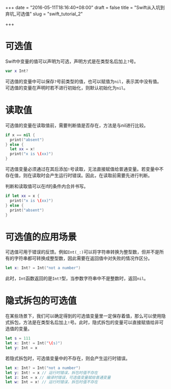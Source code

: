 +++
date = "2016-05-11T18:16:40+08:00"
draft = false
title = "Swift从入坑到弃坑_可选值"
slug = "swift_tutorial_2"

+++

# 可选值

Swift中变量的值可以声明为可选，声明方式是在类型名后加上`?`号。

```swift
var x Int?
```

可选值的变量中可以保存`?`号前类型的值，也可以赋值为`nil`，表示其中没有值。可选值的变量在声明时若不进行初始化，则默认初始化为`nil`。

# 读取值

可选值的变量在读取值前，需要判断值是否存在，方法是与nil进行比较。

```swift
if x == nil {
  print("absent")
} else {
  let xx = x!
  print("x is \(xx)")
}
```

可选值变量必须通过在其后添加`!`号读取，无法直接赋值给普通变量。若变量中不存在值，则在读取时会产生运行时错误。因此，在读取前需要先进行判断。

判断和读取值可以在if的条件内合并书写。

```swift
if let xx = x {
  print("x is \(xx)")
} else {
  print("absent")
}
```

# 可选值的应用场景

可选值可用于错误的反馈。例如`Int(_:)`可以将字符串转换为整型数，但并不是所有的字符串都可转换成整型数，因此需要在返回值中对失败的情况作区分。

```swift
let x: Int? = Int("not a number")
```

此时，`Int`函数返回的是`Int?`型，当参数字符串中不是整数时，返回`nil`。

# 隐式拆包的可选值

在某些场景下，我们可以确定得到的可选值变量里一定保存着值，那么可以使用隐式拆包，方法是在类型名后加上`!`号。此时，隐式拆包的变量可以直接赋值给非可选值的变量。

```swift
let s = 111
let x: Int! = Int("\(s)")
let y: Int = x
```

若隐式拆包时，可选值变量中的不存在，则会产生运行时错误。

```swift
let x: Int? = Int("not a number")
let y: Int! = x // 运行时错误，拆包时值不存在
let z: Int = x // 编译时错误，可选值变量赋给普通变量
let w: Int = x! // 运行时错误，拆包时值不存在
```

